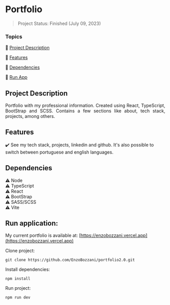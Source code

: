 <h1>Portfolio</h1>

> Project Status: Finished (July 09, 2023)

### Topics

:small_blue_diamond: [Project Description](#project-description)

:small_blue_diamond: [Features](#features)

:small_blue_diamond: [Dependencies](#dependencies)

:small_blue_diamond: [Run App](#run-application)

## Project Description

<p align="justify">
  Portfolio with my professional information. Created using React, TypeScript, BootStrap and SCSS. Contains a few sections like about, tech stack, projects, among others.
</p>

## Features

:heavy_check_mark: See my tech stack, projects, linkedin and github. It's also possible to switch between portuguese and english languages.

## Dependencies

:warning: Node
<br>
:warning: TypeScript
<br>
:warning: React
<br>
:warning: BootStrap
<br>
:warning: SASS/SCSS
<br>
:warning: Vite

## Run application:

My current portfolio is available at: [https://enzobozzani.vercel.app](https://enzobozzani.vercel.app)

Clone project:

```
git clone https://github.com/EnzoBozzani/portfolio2.0.git
```

Install dependencies:

```
npm install
```

Run project:

```
npm run dev
```
